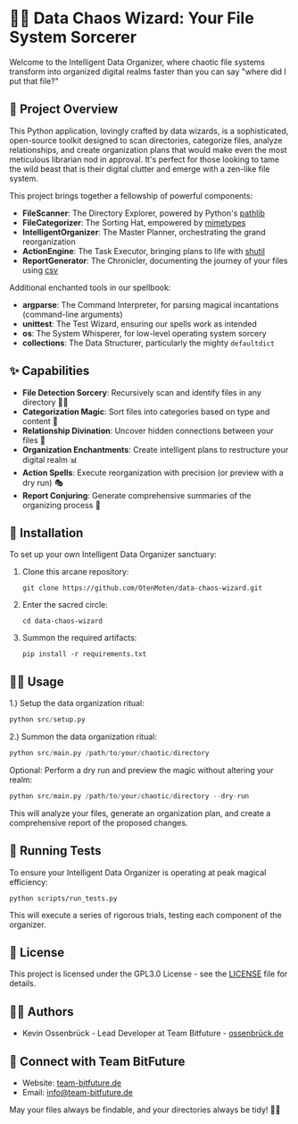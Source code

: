 # 🧙‍♂️ Data Chaos Wizard: Your File System Sorcerer

Welcome to the Intelligent Data Organizer, where chaotic file systems transform into organized digital realms faster than you can say "where did I put that file?"

## 🌟 Project Overview

This Python application, lovingly crafted by data wizards, is a sophisticated, open-source toolkit designed to scan directories, categorize files, analyze relationships, and create organization plans that would make even the most meticulous librarian nod in approval. It's perfect for those looking to tame the wild beast that is their digital clutter and emerge with a zen-like file system.

This project brings together a fellowship of powerful components:

- **FileScanner**: The Directory Explorer, powered by Python's [pathlib](https://docs.python.org/3/library/pathlib.html)
- **FileCategorizer**: The Sorting Hat, empowered by [mimetypes](https://docs.python.org/3/library/mimetypes.html)
- **IntelligentOrganizer**: The Master Planner, orchestrating the grand reorganization
- **ActionEngine**: The Task Executor, bringing plans to life with [shutil](https://docs.python.org/3/library/shutil.html)
- **ReportGenerator**: The Chronicler, documenting the journey of your files using [csv](https://docs.python.org/3/library/csv.html)

Additional enchanted tools in our spellbook:

- **argparse**: The Command Interpreter, for parsing magical incantations (command-line arguments)
- **unittest**: The Test Wizard, ensuring our spells work as intended
- **os**: The System Whisperer, for low-level operating system sorcery
- **collections**: The Data Structurer, particularly the mighty `defaultdict`

## ✨ Capabilities

- **File Detection Sorcery**: Recursively scan and identify files in any directory 🕵️‍♂️
- **Categorization Magic**: Sort files into categories based on type and content 🎩
- **Relationship Divination**: Uncover hidden connections between your files 🔮
- **Organization Enchantments**: Create intelligent plans to restructure your digital realm 📊
- **Action Spells**: Execute reorganization with precision (or preview with a dry run) 🎭
- **Report Conjuring**: Generate comprehensive summaries of the organizing process 📜

## 🔮 Installation

To set up your own Intelligent Data Organizer sanctuary:

1. Clone this arcane repository:
   ```
   git clone https://github.com/OtenMoten/data-chaos-wizard.git
   ```
2. Enter the sacred circle:
   ```
   cd data-chaos-wizard
   ```
3. Summon the required artifacts:
   ```
   pip install -r requirements.txt
   ```

## 🧙‍♂️ Usage

1.) Setup the data organization ritual:

```python
python src/setup.py
```

2.) Summon the data organization ritual:

```python
python src/main.py /path/to/your/chaotic/directory
```

Optional: Perform a dry run and preview the magic without altering your realm:

```python
python src/main.py /path/to/your/chaotic/directory --dry-run
```

This will analyze your files, generate an organization plan, and create a comprehensive report of the proposed changes.

## 🧬 Running Tests

To ensure your Intelligent Data Organizer is operating at peak magical efficiency:

```
python scripts/run_tests.py
```

This will execute a series of rigorous trials, testing each component of the organizer.

## 📜 License

This project is licensed under the GPL3.0 License - see the [LICENSE](LICENSE) file for details.

## 🧙‍♂️ Authors
- Kevin Ossenbrück - Lead Developer at Team Bitfuture - [ossenbrück.de](https://ossenbrück.de)

## 🌟 Connect with Team BitFuture
- Website: [team-bitfuture.de](https://team-bitfuture.de)
- Email: [info@team-bitfuture.de](mailto:info@team-bitfuture.de)

May your files always be findable, and your directories always be tidy! 📂✨